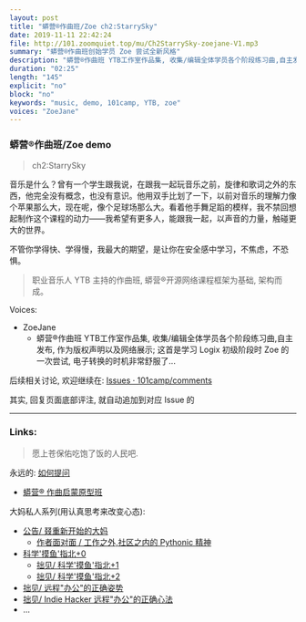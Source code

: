 ```yaml
---
layout: post
title: "蟒营®作曲班/Zoe ch2:StarrySky"
date: 2019-11-11 22:42:24 
file: http://101.zoomquiet.top/mu/Ch2StarrySky-zoejane-V1.mp3
summary: "蟒营®作曲班创始学员 Zoe 尝试全新风格"
description: "蟒营®作曲班 YTB工作室作品集, 收集/编辑全体学员各个阶段练习曲,自主发布, 作为版权声明以及网络展示; 这首是学习 Logix 初级阶段时 Zoe 的一次尝试, 电子转换的时机非常舒服了..."
duration: "02:25" 
length: "145"
explicit: "no" 
block: "no" 
keywords: "music, demo, 101camp, YTB, zoe"
voices: "ZoeJane"
---
```


### 蟒营®作曲班/Zoe demo
> ch2:StarrySky



音乐是什么？曾有一个学生跟我说，在跟我一起玩音乐之前，旋律和歌词之外的东西，他完全没有概念，也没有意识。他用双手比划了一下，以前对音乐的理解力像个苹果那么大，现在呢，像个足球场那么大。看着他手舞足蹈的模样，我不禁回想起制作这个课程的动力——我希望有更多人，能跟我一起，以声音的力量，触碰更大的世界。

不管你学得快、学得慢，我最大的期望，是让你在安全感中学习，不焦虑，不恐惧。

> 职业音乐人 YTB 主持的作曲班,
蟒营®开源网络课程框架为基础, 架构而成。


Voices:

- ZoeJane
    + 蟒营®作曲班 YTB工作室作品集, 收集/编辑全体学员各个阶段练习曲,自主发布, 作为版权声明以及网络展示; 这首是学习 Logix 初级阶段时 Zoe 的一次尝试, 电子转换的时机非常舒服了...


后续相关讨论, 欢迎继续在:
[Issues · 101camp/comments](https://github.com/101camp/comments/issues)


其实, 回复页面底部评注, 就自动追加到对应 Issue 的

-------------
### Links: 
> 愿上苍保佑吃饱了饭的人民吧.


永远的: [如何提问](https://gitlab.com/101camp/2py/tasks/wikis/HandBooks/Hb4Ask)

- [蟒营® 作曲启蒙原型班](https://mu.101.camp/)

大妈私人系列(用认真思考来改变心态):

- [公告/ 叕重新开始的大妈](https://mp.weixin.qq.com/s/N5TuRRbF485D4Q90XdDA7g)
    + [作者面对面 / 工作之外,社区之内的 Pythonic 精神](https://mp.weixin.qq.com/s/Rj3YRIpecMIsV9UzEY4_lw)
- [科学'摸鱼'指北+0](https://mp.weixin.qq.com/s/Q-keoD_3L29zKNPnwLTFXw)
    + [拙见/ 科学'摸鱼'指北+1](https://mp.weixin.qq.com/s/fnu9dtLQVc_TiShluhXccw)
    + [拙见/ 科学'摸鱼'指北+2](https://mp.weixin.qq.com/s/4NZGKhdbAaanxNKZyQR-vg)
- [拙见/ 远程"办公"的正确姿势](https://mp.weixin.qq.com/s/XzN7if9-ntvOkIbRrT4s_Q)
- [拙见/ Indie Hacker 远程"办公"的正确心法](https://mp.weixin.qq.com/s/d28HqnF5aRs0jZ4tKwSmQg)
- ... 




